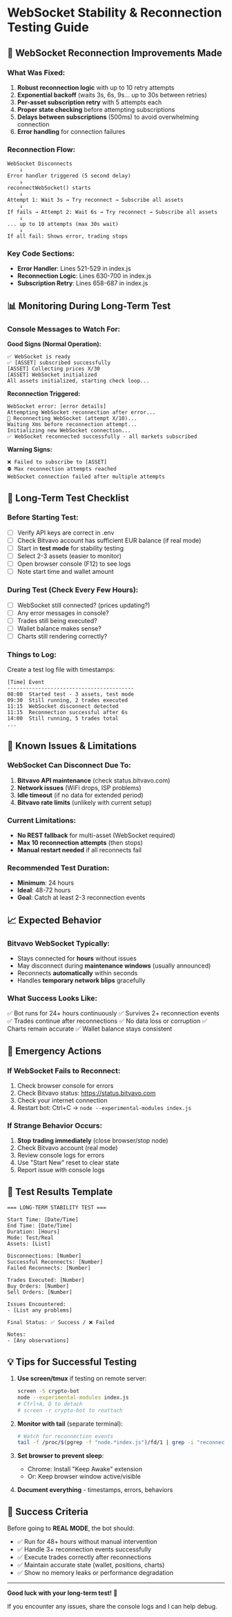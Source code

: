 # WebSocket Stability & Reconnection Testing Guide

## 🔌 WebSocket Reconnection Improvements Made

### What Was Fixed:
1. **Robust reconnection logic** with up to 10 retry attempts
2. **Exponential backoff** (waits 3s, 6s, 9s... up to 30s between retries)
3. **Per-asset subscription retry** with 5 attempts each
4. **Proper state checking** before attempting subscriptions
5. **Delays between subscriptions** (500ms) to avoid overwhelming connection
6. **Error handling** for connection failures

### Reconnection Flow:
```
WebSocket Disconnects
    ↓
Error handler triggered (5 second delay)
    ↓
reconnectWebSocket() starts
    ↓
Attempt 1: Wait 3s → Try reconnect → Subscribe all assets
    ↓
If fails → Attempt 2: Wait 6s → Try reconnect → Subscribe all assets
    ↓
... up to 10 attempts (max 30s wait)
    ↓
If all fail: Shows error, trading stops
```

### Key Code Sections:
- **Error Handler**: Lines 521-529 in index.js
- **Reconnection Logic**: Lines 630-700 in index.js
- **Subscription Retry**: Lines 658-687 in index.js

## 📊 Monitoring During Long-Term Test

### Console Messages to Watch For:

**Good Signs (Normal Operation):**
```
✅ WebSocket is ready
✅ [ASSET] subscribed successfully
[ASSET] Collecting prices X/30
[ASSET] WebSocket initialized
All assets initialized, starting check loop...
```

**Reconnection Triggered:**
```
WebSocket error: [error details]
Attempting WebSocket reconnection after error...
🔄 Reconnecting WebSocket (attempt X/10)...
Waiting Xms before reconnection attempt...
Initializing new WebSocket connection...
✅ WebSocket reconnected successfully - all markets subscribed
```

**Warning Signs:**
```
❌ Failed to subscribe to [ASSET]
⛔ Max reconnection attempts reached
WebSocket connection failed after multiple attempts
```

## 🧪 Long-Term Test Checklist

### Before Starting Test:
- [ ] Verify API keys are correct in .env
- [ ] Check Bitvavo account has sufficient EUR balance (if real mode)
- [ ] Start in **test mode** for stability testing
- [ ] Select 2-3 assets (easier to monitor)
- [ ] Open browser console (F12) to see logs
- [ ] Note start time and wallet amount

### During Test (Check Every Few Hours):
- [ ] WebSocket still connected? (prices updating?)
- [ ] Any error messages in console?
- [ ] Trades still being executed?
- [ ] Wallet balance makes sense?
- [ ] Charts still rendering correctly?

### Things to Log:
Create a test log file with timestamps:
```
[Time] Event
-----------------------------------------
08:00  Started test - 3 assets, test mode
09:30  Still running, 2 trades executed
11:15  WebSocket disconnect detected
11:15  Reconnection successful after 6s
14:00  Still running, 5 trades total
...
```

## 🐛 Known Issues & Limitations

### WebSocket Can Disconnect Due To:
1. **Bitvavo API maintenance** (check status.bitvavo.com)
2. **Network issues** (WiFi drops, ISP problems)
3. **Idle timeout** (if no data for extended period)
4. **Bitvavo rate limits** (unlikely with current setup)

### Current Limitations:
- **No REST fallback** for multi-asset (WebSocket required)
- **Max 10 reconnection attempts** (then stops)
- **Manual restart needed** if all reconnects fail

### Recommended Test Duration:
- **Minimum**: 24 hours
- **Ideal**: 48-72 hours
- **Goal**: Catch at least 2-3 reconnection events

## 📈 Expected Behavior

### Bitvavo WebSocket Typically:
- Stays connected for **hours** without issues
- May disconnect during **maintenance windows** (usually announced)
- Reconnects **automatically** within seconds
- Handles **temporary network blips** gracefully

### What Success Looks Like:
✅ Bot runs for 24+ hours continuously
✅ Survives 2+ reconnection events
✅ Trades continue after reconnections
✅ No data loss or corruption
✅ Charts remain accurate
✅ Wallet balance stays consistent

## 🚨 Emergency Actions

### If WebSocket Fails to Reconnect:
1. Check browser console for errors
2. Check Bitvavo status: https://status.bitvavo.com
3. Check your internet connection
4. Restart bot: Ctrl+C → `node --experimental-modules index.js`

### If Strange Behavior Occurs:
1. **Stop trading immediately** (close browser/stop node)
2. Check Bitvavo account (real mode)
3. Review console logs for errors
4. Use "Start New" reset to clear state
5. Report issue with console logs

## 📝 Test Results Template

```
=== LONG-TERM STABILITY TEST ===

Start Time: [Date/Time]
End Time: [Date/Time]
Duration: [Hours]
Mode: Test/Real
Assets: [List]

Disconnections: [Number]
Successful Reconnects: [Number]
Failed Reconnects: [Number]

Trades Executed: [Number]
Buy Orders: [Number]
Sell Orders: [Number]

Issues Encountered:
- [List any problems]

Final Status: ✅ Success / ❌ Failed

Notes:
- [Any observations]
```

## 💡 Tips for Successful Testing

1. **Use screen/tmux** if testing on remote server:
   ```bash
   screen -S crypto-bot
   node --experimental-modules index.js
   # Ctrl+A, D to detach
   # screen -r crypto-bot to reattach
   ```

2. **Monitor with tail** (separate terminal):
   ```bash
   # Watch for reconnection events
   tail -f /proc/$(pgrep -f "node.*index.js")/fd/1 | grep -i "reconnect\|error\|websocket"
   ```

3. **Set browser to prevent sleep**:
   - Chrome: Install "Keep Awake" extension
   - Or: Keep browser window active/visible

4. **Document everything** - timestamps, errors, behaviors

## 🎯 Success Criteria

Before going to **REAL MODE**, the bot should:
- ✅ Run for 48+ hours without manual intervention
- ✅ Handle 3+ reconnection events successfully
- ✅ Execute trades correctly after reconnections
- ✅ Maintain accurate state (wallet, positions, charts)
- ✅ Show no memory leaks or performance degradation

---

**Good luck with your long-term test!** 🚀

If you encounter any issues, share the console logs and I can help debug.

